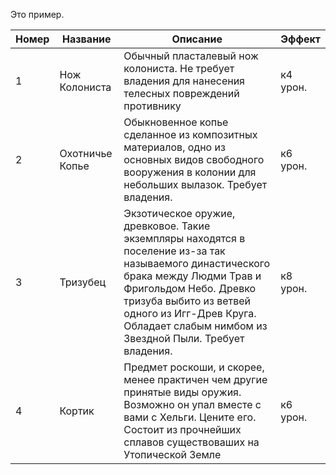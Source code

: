 Это пример.

| Номер | Название        | Описание                                                                                                                                                                                                                                                                   | Эффект   |
| ----- | --------------- | -------------------------------------------------------------------------------------------------------------------------------------------------------------------------------------------------------------------------------------------------------------------------- | -------- |
| 1     | Нож Колониста   | Обычный пласталевый нож колониста. Не требует владения для нанесения телесных повреждений противнику                                                                                                                                                                       | к4 урон. |
| 2     | Охотничье Копье | Обыкновенное копье сделанное из композитных материалов, одно из основных видов свободного вооружения в колонии для небольших вылазок. Требует владения.                                                                                                                    | к6 урон. |
| 3     | Тризубец        | Экзотическое оружие, древковое. Такие экземпляры находятся в поселение из-за так называемого династического брака между Людми Трав и Фригольдом Небо. Древко тризуба выбито из ветвей одного из Игг-Древ Круга. Обладает слабым нимбом из Звездной Пыли. Требует владения. | к8 урон. |
| 4     | Кортик          | Предмет роскоши, и скорее, менее практичен чем другие принятые виды оружия. Возможно он упал вместе с вами с Хельги. Цените его. Состоит из прочнейших сплавов существоваших на Утопической Земле                                                                          | к6 урон. |
